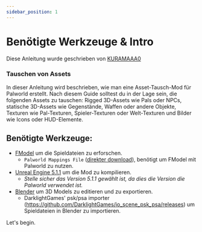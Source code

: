```yaml
---
sidebar_position: 1
---
```


# Benötigte Werkzeuge & Intro

Diese Anleitung wurde geschrieben von [KURAMAAA0](https://github.com/KURAMAAA0/PalModding)

### Tauschen von Assets

In dieser Anleitung wird beschrieben, wie man eine Asset-Tausch-Mod für Palworld erstellt. Nach diesem Guide solltest du in der Lage sein, die folgenden Assets zu tauschen: Rigged 3D-Assets wie Pals oder NPCs, statische 3D-Assets wie Gegenstände, Waffen oder andere Objekte, Texturen wie Pal-Texturen, Spieler-Texturen oder Welt-Texturen und Bilder wie Icons oder HUD-Elemente.

## Benötigte Werkzeuge:

- [FModel](https://fmodel.app/) um die Spieldateien zu erforschen.
    - `Palworld Mappings File` ([direkter download](https://github.com/KURAMAAA0/PalModding/raw/main/Assset%20Swap%20Guide/Mappings.usmap "direkter download")), benötigt um FModel mit Palworld zu nutzen.
- [Unreal Engine 5.1.1](https://www.unrealengine.com/en-US/download) um die Mod zu kompilieren.
  - *Stelle sicher das Version 5.1.1 gewählt ist, da dies die Version die Palworld verwendet ist.*
- [Blender](https://www.blender.org/download/) um 3D Models zu editieren und zu exportieren.
  - DarklightGames' psk/psa importer (https://github.com/DarklightGames/io_scene_psk_psa/releases) um Spieldateien in Blender zu importieren.

Let's begin.
